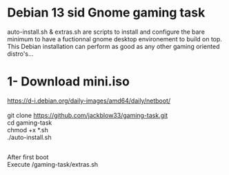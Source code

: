 # Debian 13 sid Gnome gaming task <br>
auto-install.sh & extras.sh are scripts to install and configure the bare minimum to have a fuctionnal gnome desktop environement to build on top. This Debian installation can perform as good as any other gaming oriented distro's...
# 1- Download mini.iso

https://d-i.debian.org/daily-images/amd64/daily/netboot/ <br>
<br>
git clone https://github.com/jackblow33/gaming-task.git <br>
cd gaming-task <br>
chmod +x *.sh <br>
./auto-install.sh <br>

##
After first boot <br>
Execute /gaming-task/extras.sh <br>

